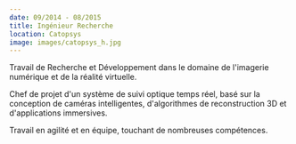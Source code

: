 ```yaml
---
date: 09/2014 - 08/2015
title: Ingénieur Recherche
location: Catopsys
image: images/catopsys_h.jpg
---
```

Travail de Recherche et Développement dans le domaine de l'imagerie numérique et de la réalité virtuelle.

Chef de projet d'un système de suivi optique temps réel, basé sur la conception de caméras intelligentes, d'algorithmes de reconstruction 3D et d'applications immersives.

Travail en agilité et en équipe, touchant de nombreuses compétences. 